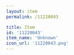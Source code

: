 ```yaml
---
layout: item
permalink: /11220043

title: Item
id: '11220043'
item_name: 'Unknown'
icon_url: '11220043.png'
---
```

